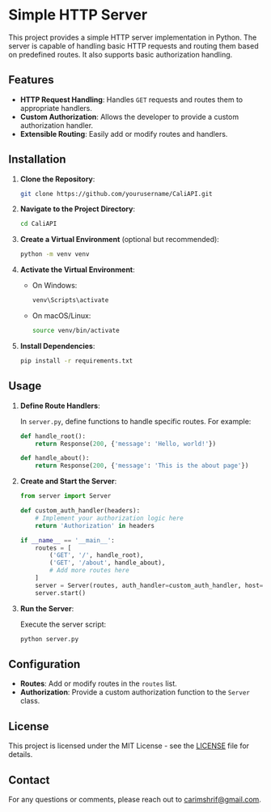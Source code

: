 # Simple HTTP Server

This project provides a simple HTTP server implementation in Python. The server is capable of handling basic HTTP requests and routing them based on predefined routes. It also supports basic authorization handling.

## Features

- **HTTP Request Handling**: Handles `GET` requests and routes them to appropriate handlers.
- **Custom Authorization**: Allows the developer to provide a custom authorization handler.
- **Extensible Routing**: Easily add or modify routes and handlers.

## Installation

1. **Clone the Repository**:

    ```sh
    git clone https://github.com/yourusername/CaliAPI.git
    ```

2. **Navigate to the Project Directory**:

    ```sh
    cd CaliAPI
    ```

3. **Create a Virtual Environment** (optional but recommended):

    ```sh
    python -m venv venv
    ```

4. **Activate the Virtual Environment**:

    - On Windows:

        ```sh
        venv\Scripts\activate
        ```

    - On macOS/Linux:

        ```sh
        source venv/bin/activate
        ```

5. **Install Dependencies**:

    ```sh
    pip install -r requirements.txt
    ```

## Usage

1. **Define Route Handlers**:

    In `server.py`, define functions to handle specific routes. For example:

    ```python
    def handle_root():
        return Response(200, {'message': 'Hello, world!'})

    def handle_about():
        return Response(200, {'message': 'This is the about page'})
    ```

2. **Create and Start the Server**:

    ```python
    from server import Server

    def custom_auth_handler(headers):
        # Implement your authorization logic here
        return 'Authorization' in headers

    if __name__ == '__main__':
        routes = [
            ('GET', '/', handle_root),
            ('GET', '/about', handle_about),
            # Add more routes here
        ]
        server = Server(routes, auth_handler=custom_auth_handler, host='0.0.0.0', port=65432)
        server.start()
    ```

3. **Run the Server**:

    Execute the server script:

    ```sh
    python server.py
    ```

## Configuration

- **Routes**: Add or modify routes in the `routes` list.
- **Authorization**: Provide a custom authorization function to the `Server` class.

## License

This project is licensed under the MIT License - see the [LICENSE](LICENSE) file for details.

## Contact

For any questions or comments, please reach out to [carimshrif@gmail.com](mailto:carimshrif@gmail.com).

